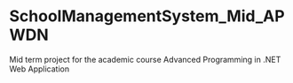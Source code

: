 # SchoolManagementSystem_Mid_APWDN
Mid term project for the academic course Advanced Programming in .NET Web Application
